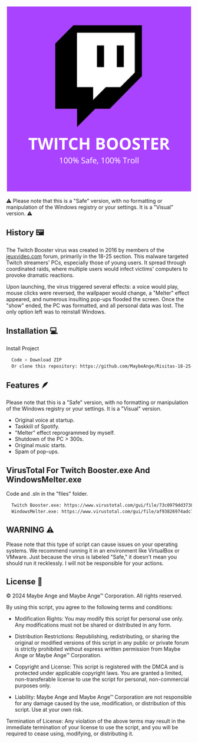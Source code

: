 <p align="center">
  <img src="https://github.com/MaybeAnge/Images/blob/main/Twitch%20Booster.png"
</p>

⚠️ Please note that this is a "Safe" version, with no formatting or manipulation of the Windows registry or your settings. It is a "Visual" version. ⚠️

## History 🖼️

The Twitch Booster virus was created in 2016 by members of the <a href="https://www.jeuxvideo.com">jeuxvideo.com</a> forum, primarily in the 18-25 section. This malware targeted Twitch streamers' PCs, especially those of young users. It spread through coordinated raids, where multiple users would infect victims' computers to provoke dramatic reactions.

Upon launching, the virus triggered several effects: a voice would play, mouse clicks were reversed, the wallpaper would change, a "Melter" effect appeared, and numerous insulting pop-ups flooded the screen. Once the "show" ended, the PC was formatted, and all personal data was lost. The only option left was to reinstall Windows.
## Installation 💻

Install Project

```bash
  Code > Download ZIP
  Or clone this repository: https://github.com/MaybeAnge/Risitas-18-25-Twitch-Booster.git
```

## Features 🪶

Please note that this is a "Safe" version, with no formatting or manipulation of the Windows registry or your settings. It is a "Visual" version.

- Original voice at startup.
- Taskkill of Spotify.
- "Melter" effect reprogrammed by myself.
- Shutdown of the PC > 300s.
- Original music starts.
- Spam of pop-ups.

## VirusTotal For Twitch Booster.exe And WindowsMelter.exe

Code and .sln in the "files" folder.

```bash
  Twitch Booster.exe: https://www.virustotal.com/gui/file/73c0979dd3738bc9723103c86dd0e478a44a798ccd06ae3a39e5a8e58af81267
  WindowsMelter.exe: https://www.virustotal.com/gui/file/af93826974adc731756487a595b630f1c7df81d8dd4e41572c54603472593e72
```

## WARNING ⚠️

Please note that this type of script can cause issues on your operating systems.
We recommend running it in an environment like VirtualBox or VMware. Just because the virus is labeled "Safe," it doesn't mean you should run it recklessly. I will not be responsible for your actions.

## License 🧾

© 2024 Maybe Ange and Maybe Ange™ Corporation. All rights reserved.

By using this script, you agree to the following terms and conditions:

-  Modification Rights: You may modify this script for personal use only. Any modifications must not be shared or distributed in any form.

- Distribution Restrictions: Republishing, redistributing, or sharing the original or modified versions of this script in any public or private forum is strictly prohibited without express written permission from Maybe Ange or Maybe Ange™ Corporation.

- Copyright and License: This script is registered with the DMCA and is protected under applicable copyright laws. You are granted a limited, non-transferable license to use the script for personal, non-commercial purposes only.

- Liability: Maybe Ange and Maybe Ange™ Corporation are not responsible for any damage caused by the use, modification, or distribution of this script. Use at your own risk.

Termination of License: Any violation of the above terms may result in the immediate termination of your license to use the script, and you will be required to cease using, modifying, or distributing it.

